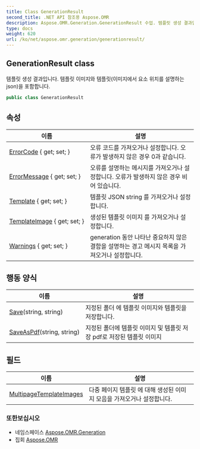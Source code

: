 ```yaml
---
title: Class GenerationResult
second_title: .NET API 참조용 Aspose.OMR
description: Aspose.OMR.Generation.GenerationResult 수업. 템플릿 생성 결과입니다. 템플릿 이미지와 템플릿이미지에서 요소 위치를 설명하는 json을 포함합니다.
type: docs
weight: 620
url: /ko/net/aspose.omr.generation/generationresult/
---
```

## GenerationResult class

템플릿 생성 결과입니다. 템플릿 이미지와 템플릿(이미지에서 요소 위치를 설명하는 json)을 포함합니다.

```csharp
public class GenerationResult
```

## 속성

| 이름 | 설명 |
| --- | --- |
| [ErrorCode](../../aspose.omr.generation/generationresult/errorcode/) { get; set; } | 오류 코드를 가져오거나 설정합니다. 오류가 발생하지 않은 경우 0과 같습니다. |
| [ErrorMessage](../../aspose.omr.generation/generationresult/errormessage/) { get; set; } | 오류를 설명하는 메시지를 가져오거나 설정합니다. 오류가 발생하지 않은 경우 비어 있습니다. |
| [Template](../../aspose.omr.generation/generationresult/template/) { get; set; } | 템플릿 JSON string 를 가져오거나 설정합니다. |
| [TemplateImage](../../aspose.omr.generation/generationresult/templateimage/) { get; set; } | 생성된 템플릿 이미지 를 가져오거나 설정합니다. |
| [Warnings](../../aspose.omr.generation/generationresult/warnings/) { get; set; } | generation 동안 나타난 중요하지 않은 결함을 설명하는 경고 메시지 목록을 가져오거나 설정합니다. |

## 행동 양식

| 이름 | 설명 |
| --- | --- |
| [Save](../../aspose.omr.generation/generationresult/save/)(string, string) | 지정된 폴더 에 템플릿 이미지와 템플릿을 저장합니다. |
| [SaveAsPdf](../../aspose.omr.generation/generationresult/saveaspdf/)(string, string) | 지정된 폴더에 템플릿 이미지 및 템플릿 저장 pdf로 저장된 템플릿 이미지 |

## 필드

| 이름 | 설명 |
| --- | --- |
| [MultipageTemplateImages](../../aspose.omr.generation/generationresult/multipagetemplateimages/) | 다중 페이지 템플릿 에 대해 생성된 이미지 모음을 가져오거나 설정합니다. |

### 또한보십시오

* 네임스페이스 [Aspose.OMR.Generation](../../aspose.omr.generation/)
* 집회 [Aspose.OMR](../../)


